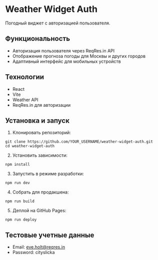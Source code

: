 # Weather Widget Auth

Погодный виджет с авторизацией пользователя.

## Функциональность

- Авторизация пользователя через ReqRes.in API
- Отображение прогноза погоды для Москвы и других городов
- Адаптивный интерфейс для мобильных устройств

## Технологии

- React
- Vite
- Weather API
- ReqRes.in для авторизации

## Установка и запуск

1. Клонировать репозиторий:
```
git clone https://github.com/YOUR_USERNAME/weather-widget-auth.git
cd weather-widget-auth
```

2. Установить зависимости:
```
npm install
```

3. Запустить в режиме разработки:
```
npm run dev
```

4. Собрать для продакшена:
```
npm run build
```

5. Деплой на GitHub Pages:
```
npm run deploy
```

## Тестовые учетные данные

- Email: eve.holt@reqres.in
- Password: cityslicka